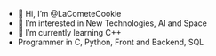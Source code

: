 - 👋 Hi, I’m @LaCometeCookie
- 👀 I’m interested in New Technologies, AI and Space
- 🌱 I’m currently learning C++
- Programmer in C, Python, Front and Backend, SQL

<!---
LaCometeCookie/LaCometeCookie is a ✨ special ✨ repository because its `README.md` (this file) appears on your GitHub profile.
You can click the Preview link to take a look at your changes.
--->
